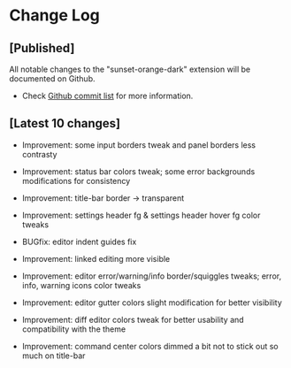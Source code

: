 # Change Log

## [Published]

All notable changes to the "sunset-orange-dark" extension will be documented on Github.

- Check [Github commit list](https://github.com/thekomer/Sunset-orange-VSCode-theme/commits/master) for more information.

## [Latest 10 changes]

- Improvement: some input borders tweak and panel borders less contrasty

- Improvement: status bar colors tweak; some error backgrounds modifications for consistency

- Improvement: title-bar border -> transparent

- Improvement: settings header fg & settings header hover fg color tweaks

- BUGfix: editor indent guides fix

- Improvement: linked editing more visible

- Improvement: editor error/warning/info border/squiggles tweaks; error, info, warning icons color tweaks

- Improvement: editor gutter colors slight modification for better visibility

- Improvement: diff editor colors tweak for better usability and compatibility with the theme

- Improvement: command center colors dimmed a bit not to stick out so much on title-bar
